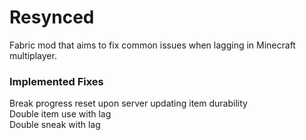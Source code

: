 # Resynced
Fabric mod that aims to fix common issues when lagging in Minecraft multiplayer.
### Implemented Fixes
Break progress reset upon server updating item durability<br/>
Double item use with lag<br/>
Double sneak with lag<br/>